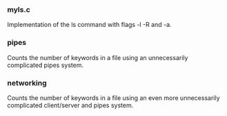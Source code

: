 ### myls.c
Implementation of the ls command with flags -l -R and -a.

### pipes
Counts the number of keywords in a file using an unnecessarily complicated pipes system.

### networking
Counts the number of keywords in a file using an even more unnecessarily complicated client/server and pipes system.
